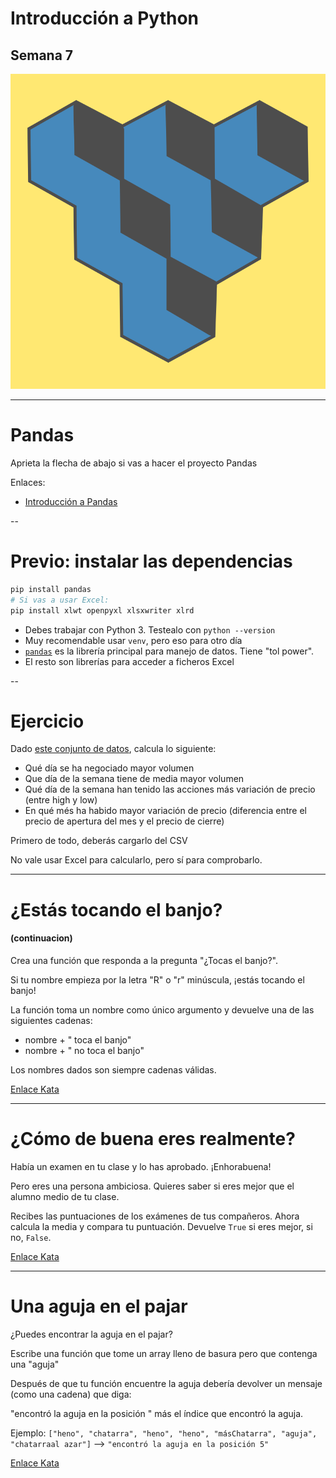

# Introducción a Python

## Semana 7
<!-- .element style="text-align:center" -->

![alt text](./img/logo2.png) <!-- .element style="margin-left: auto; margin-right: auto; display: block" -->

---

# Pandas

Aprieta la flecha de abajo si vas a hacer el proyecto Pandas

Enlaces:
- [Introducción a Pandas](https://aprendepython.es/pypi/datascience/pandas/)

--

# Previo: instalar las dependencias

```bash
pip install pandas
# Si vas a usar Excel:
pip install xlwt openpyxl xlsxwriter xlrd
```
<!-- .element style="font-size: 1em" -->

- Debes trabajar con Python 3. Testealo con `python --version`
- Muy recomendable usar `venv`, pero eso para otro día
- [`pandas`](https://pandas.pydata.org/) es la librería principal para manejo de datos. Tiene "tol power".
- El resto son librerías para acceder a ficheros Excel

--

# Ejercicio

Dado [este conjunto de datos](./Netflix_stock_price.zip), calcula lo siguiente:
- Qué día se ha negociado mayor volumen
- Que día de la semana tiene de media mayor volumen
- Qué día de la semana han tenido las acciones más variación de precio (entre high y low)
- En qué més ha habido mayor variación de precio (diferencia entre el precio de apertura del mes y el precio de cierre)

Primero de todo, deberás cargarlo del CSV

No vale usar Excel para calcularlo, pero sí para comprobarlo.

---

# ¿Estás tocando el banjo?
#### (continuacion) <!-- .element style="text-align: center; margin-bottom: 40px" -->

Crea una función que responda a la pregunta "¿Tocas el banjo?".

Si tu nombre empieza por la letra "R" o "r" minúscula, ¡estás tocando el banjo!

La función toma un nombre como único argumento y devuelve una de las siguientes cadenas:
- nombre + " toca el banjo"
- nombre + " no toca el banjo"

Los nombres dados son siempre cadenas válidas.

<div></div> <!-- .element style="height: 200px" -->

[Enlace Kata](https://www.codewars.com/kata/53af2b8861023f1d88000832)


---

# ¿Cómo de buena eres realmente?

Había un examen en tu clase y lo has aprobado. ¡Enhorabuena!

Pero eres una persona ambiciosa. Quieres saber si eres mejor que el alumno medio de tu clase.

Recibes las puntuaciones de los exámenes de tus compañeros. Ahora calcula la media y compara tu puntuación.
Devuelve `True` si eres mejor, si no, `False`.

<div></div> <!-- .element style="height: 200px" -->

[Enlace Kata](https://www.codewars.com/kata/5601409514fc93442500010b)

---

# Una aguja en el pajar

¿Puedes encontrar la aguja en el pajar?

Escribe una función que tome un array lleno de basura pero que contenga una "aguja"

Después de que tu función encuentre la aguja debería devolver un mensaje (como una cadena) que diga:

"encontró la aguja en la posición " más el índice que encontró la aguja.

Ejemplo:
`["heno", "chatarra", "heno", "heno", "másChatarra", "aguja", "chatarraal azar"]` --> `"encontró la aguja en la posición 5"`

<div></div> <!-- .element style="height: 200px" -->

[Enlace Kata](https://www.codewars.com/kata/56676e8fabd2d1ff3000000c)
